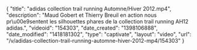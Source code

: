 {
    "title": "adidas collection trail running Automne\/Hiver 2012.mp4",
    "description": "Maud Gobert et Thierry Breuil en action nous pr\u00e9sentent les silhouettes phares de la collection trail running AH12 adidas.",
    "videoid": "154303",
    "date_created": "1398106888",
    "date_modified": "1418181302",
    "type": "captivate",
    "layout": "video",
    "url": "\/v\/adidas-collection-trail-running-automne-hiver-2012-mp4\/154303"
}